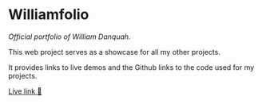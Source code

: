 # Williamfolio

_Official portfolio of William Danquah._

This web project serves as a showcase for all my other projects.

It provides links to live demos and the Github links to the code used for my projects.

[Live link 🔗](https://williamfolio.netlify.app)
